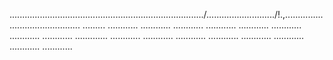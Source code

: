 ............................................................................./.........................../!.,........................................... .........
............
............
............
............
............
............
............
............
.............
............
............
............
............
............
............
............
............


